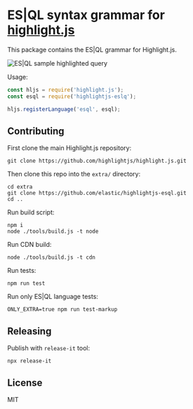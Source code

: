 # ES|QL syntax grammar for [highlight.js](https://highlightjs.org/)

This package contains the ES|QL grammar for Highlight.js.

![ES|QL sample highlighted query](https://github.com/user-attachments/assets/1331f854-2615-45e3-9a92-f90a230d95b7)

Usage:

```javascript
const hljs = require('highlight.js');
const esql = require('highlightjs-eslq');

hljs.registerLanguage('esql', esql);
```


## Contributing

First clone the main Highlight.js repository:

```
git clone https://github.com/highlightjs/highlight.js.git
```

Then clone this repo into the `extra/` directory:

```
cd extra
git clone https://github.com/elastic/highlightjs-esql.git
cd ..
```

Run build script:

```
npm i
node ./tools/build.js -t node
```

Run CDN build:

```
node ./tools/build.js -t cdn
```

Run tests:

```
npm run test
```

Run only ES|QL language tests:

```
ONLY_EXTRA=true npm run test-markup
```


## Releasing

Publish with `release-it` tool:

```
npx release-it
```


## License

MIT
